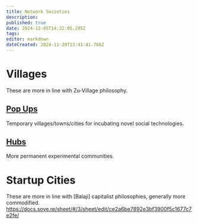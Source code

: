 ```yaml
---
title: Network Societies
description: 
published: true
date: 2024-12-05T14:32:05.295Z
tags: 
editor: markdown
dateCreated: 2024-11-29T13:41:41.766Z
---
```


# Villages
These are more in line with Zu-Village philosophy.
## [Pop Ups](/Network-Societies/Pop-Ups)
Temporary villages/towns/cities for incubating novel social technologies.
## [Hubs](/Network-Societies/Hubs)
More permanent experimental communities.

# Startup Cities
These are more in line with [Balaji] capitalist philosophies, generally more commodified.
https://docs.sove.re/sheet/#/3/sheet/edit/ce2a6be7892e3bf3900f5c1677c7e2fe/